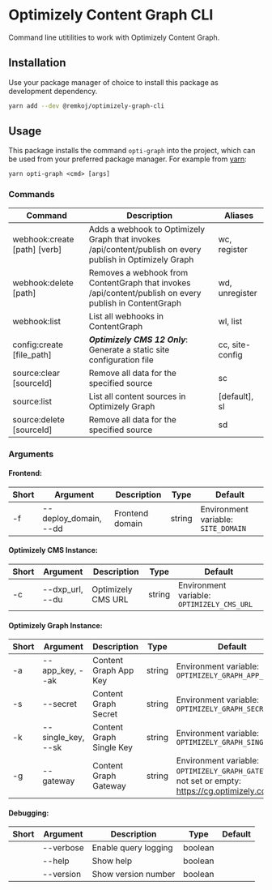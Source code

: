 # Optimizely Content Graph CLI
Command line utitilities to work with Optimizely Content Graph.

## Installation
Use your package manager of choice to install this package as development dependency. 

```bash
yarn add --dev @remkoj/optimizely-graph-cli
```

## Usage
This package installs the command `opti-graph` into the project, which can be used from your preferred package manager. For example from [yarn](https://yarnpkg.com/):

`yarn opti-graph <cmd> [args]`

### Commands
| Command | Description | Aliases |
| --- | --- | --- |
| webhook:create [path] [verb] |  Adds a webhook to Optimizely Graph that invokes /api/content/publish on every publish in Optimizely Graph | wc, register |
| webhook:delete [path] | Removes a webhook from ContentGraph that invokes /api/content/publish on every publish in ContentGraph | wd, unregister |
| webhook:list | List all webhooks in ContentGraph | wl, list |
| config:create [file_path] | ***Optimizely CMS 12 Only***: Generate a static site configuration file | cc, site-config |
| source:clear [sourceId] | Remove all data for the specified source | sc |
| source:list | List all content sources in Optimizely Graph | [default], sl |
| source:delete [sourceId] | Remove all data for the specified source | sd |

### Arguments
#### Frontend:
| Short | Argument | Description | Type | Default |
| --- | --- | --- | --- | --- |
| -f | --deploy_domain, --dd |  Frontend domain | string | Environment variable: `SITE_DOMAIN` |

#### Optimizely CMS Instance:
| Short | Argument | Description | Type | Default |
| --- | --- | --- | --- | --- |
| -c | --dxp_url, --du |  Optimizely CMS URL | string | Environment variable: `OPTIMIZELY_CMS_URL` |

#### Optimizely Graph Instance:
| Short | Argument | Description | Type | Default |
| --- | --- | --- | --- | --- |
| -a | --app_key, --ak | Content Graph App Key | string | Environment variable: `OPTIMIZELY_GRAPH_APP_KEY` |
| -s | --secret | Content Graph Secret | string | Environment variable: `OPTIMIZELY_GRAPH_SECRET` |
| -k | --single_key, --sk | Content Graph Single Key | string | Environment variable: `OPTIMIZELY_GRAPH_SINGLE_KEY` |
| -g | --gateway | Content Graph Gateway | string | Environment variable: `OPTIMIZELY_GRAPH_GATEWAY`, if not set or empty: https://cg.optimizely.com |

#### Debugging:
| Short | Argument | Description | Type | Default |
| --- | --- | --- | --- | --- |
| | --verbose | Enable query logging | boolean | |
| | --help | Show help | boolean | |
| | --version | Show version number | boolean | |